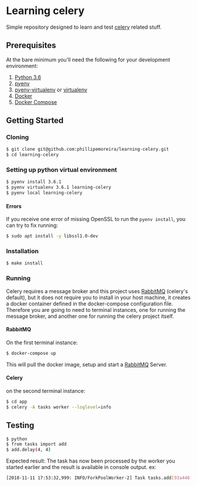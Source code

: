 # Learning celery
Simple repository designed to learn and test [celery](http://docs.celeryproject.org) related stuff.

## Prerequisites

At the bare minimum you'll need the following for your development environment:

1. [Python 3.6](http://www.python.org/)
2. [pyenv](https://github.com/pyenv/pyenv)
3. [pyenv-virtualenv](https://github.com/pyenv/pyenv-virtualenv) or [virtualenv](https://python-guide.readthedocs.org/en/latest/dev/virtualenvs/#virtualenv)
4. [Docker](https://www.docker.com/)
5. [Docker Compose](https://docs.docker.com/compose/)

## Getting Started

### Cloning

```bash
$ git clone git@github.com:phillipemoreira/learning-celery.git
$ cd learning-celery
```

### Setting up python virtual environment

```bash
$ pyenv install 3.6.1
$ pyenv virtualenv 3.6.1 learning-celery
$ pyenv local learning-celery
```

#### Errors

If you receive one error of missing OpenSSL to run the `pyenv install`, you can try to fix running:

```bash
$ sudo apt install -y libssl1.0-dev
```

### Installation

```bash
$ make install
```

### Running

Celery requires a message broker and this project uses [RabbitMQ](http://www.rabbitmq.com/) (celery's default), but it does not require you to install in your host machine, it creates a docker container defined in the docker-compose configuration file. Therefore you are going to need to terminal instances, one for running the message broker, and another one for running the celery project itself.

#### RabbitMQ

On the first terminal instance:

```bash
$ docker-compose up
```

This will pull the docker image, setup and start a [RabbitMQ](http://www.rabbitmq.com/) Server.

#### Celery

on the second terminal instance:

```bash
$ cd app
$ celery -A tasks worker --loglevel=info
```

## Testing

```bash
$ python
$ from tasks import add
$ add.delay(4, 4)
```

Expected result: The task has now been processed by the worker you started earlier and the result is available in console output.
ex:

```bash
[2018-11-11 17:53:32,999: INFO/ForkPoolWorker-2] Task tasks.add[93a446f4-71e6-456d-b77d-32d5585f308e] succeeded in 0.0004594189813360572s: 8
```